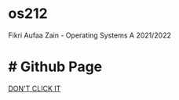 # os212
Fikri Aufaa Zain - Operating Systems A 2021/2022

# # Github Page
[DON'T CLICK IT](https://fikriazain.github.io/os212/)
